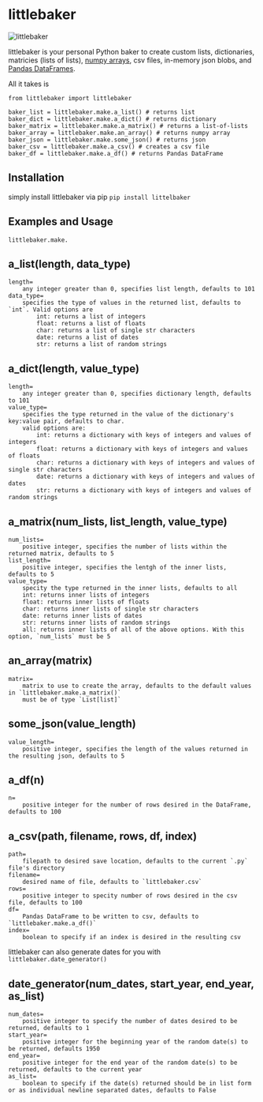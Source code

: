# littlebaker

![littlebaker](https://user-images.githubusercontent.com/14168559/92421136-ebca1a80-f12b-11ea-8f90-c69ade7a659c.png)

littlebaker is your personal Python baker to create custom lists, dictionaries, matricies (lists of lists), [numpy arrays](https://numpy.org/doc/stable/reference/generated/numpy.array.html), csv files, in-memory json blobs, and [Pandas DataFrames](https://pandas.pydata.org/pandas-docs/stable/reference/api/pandas.DataFrame.html).

All it takes is

    from littlebaker import littlebaker

    baker_list = littlebaker.make.a_list() # returns list
    baker_dict = littlebaker.make.a_dict() # returns dictionary
    baker_matrix = littlebaker.make.a_matrix() # returns a list-of-lists
    baker_array = littlebaker.make.an_array() # returns numpy array
    baker_json = littlebaker.make.some_json() # returns json
    baker_csv = littlebaker.make.a_csv() # creates a csv file
    baker_df = littlebaker.make.a_df() # returns Pandas DataFrame

## Installation

simply install littlebaker via pip `pip install littelbaker`

## Examples and Usage

`littlebaker.make.`

## a_list(length, data_type)

    length=
        any integer greater than 0, specifies list length, defaults to 101
    data_type=
        specifies the type of values in the returned list, defaults to `int`. Valid options are
            int: returns a list of integers
            float: returns a list of floats
            char: returns a list of single str characters
            date: returns a list of dates
            str: returns a list of random strings

## a_dict(length, value_type)

    length=
        any integer greater than 0, specifies dictionary length, defaults to 101
    value_type=
        specifies the type returned in the value of the dictionary's key:value pair, defaults to char.
        valid options are:
            int: returns a dictionary with keys of integers and values of integers
            float: returns a dictionary with keys of integers and values of floats
            char: returns a dictionary with keys of integers and values of single str characters
            date: returns a dictionary with keys of integers and values of dates
            str: returns a dictionary with keys of integers and values of random strings

## a_matrix(num_lists, list_length, value_type)

    num_lists=
        positive integer, specifies the number of lists within the returned matrix, defaults to 5
    list_length=
        positive integer, specifies the lentgh of the inner lists, defaults to 5
    value_type=
        specity the type returned in the inner lists, defaults to all
        int: returns inner lists of integers
        float: returns inner lists of floats
        char: returns inner lists of single str characters
        date: returns inner lists of dates
        str: returns inner lists of random strings
        all: returns inner lists of all of the above options. With this option, `num_lists` must be 5

## an_array(matrix)

    matrix=
        matrix to use to create the array, defaults to the default values in `littlebaker.make.a_matrix()`
        must be of type `List[list]`

## some_json(value_length)

    value_length=
        positive integer, specifies the length of the values returned in the resulting json, defaults to 5

## a_df(n)

    n=
        positive integer for the number of rows desired in the DataFrame, defaults to 100

## a_csv(path, filename, rows, df, index)

    path=
        filepath to desired save location, defaults to the current `.py` file's directory
    filename=
        desired name of file, defaults to `littlebaker.csv`
    rows=
        positive integer to specity number of rows desired in the csv file, defaults to 100
    df=
        Pandas DataFrame to be written to csv, defaults to `littlebaker.make.a_df()`
    index=
        boolean to specify if an index is desired in the resulting csv

littlebaker can also generate dates for you with `littlebaker.date_generator()`

## date_generator(num_dates, start_year, end_year, as_list)

    num_dates=
        positive integer to specify the number of dates desired to be returned, defaults to 1
    start_year=
        positive integer for the beginning year of the random date(s) to be returned, defaults 1950
    end_year=
        positive integer for the end year of the random date(s) to be returned, defaults to the current year
    as_list=
        boolean to specify if the date(s) returned should be in list form or as individual newline separated dates, defaults to False
